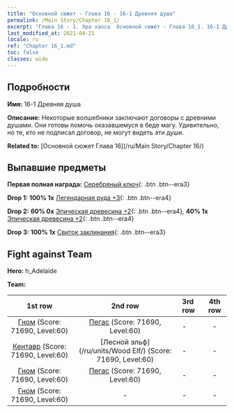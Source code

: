 ```yaml
---
title: "Основной сюжет - Глава 16 - 16-1 Древняя душа"
permalink: /Main Story/Chapter 16_1/
excerpt: "Глава 16 - 1. Эра хаоса  Основной сюжет - Глава 16_1. 16-1 Древняя душа"
last_modified_at: 2021-04-21
locale: ru
ref: "Chapter 16_1.md"
toc: false
classes: wide
---
```


## Подробности

 **Имя:** 16-1 Древняя душа

 **Описание:** Некоторые волшебники заключают договоры с древними душами. Они готовы помочь оказавшемуся в беде магу. Удивительно, но те, кто не подписал договор, не могут видеть эти души.

 **Related to:** [Основной сюжет Глава 16](/ru/Main Story/Chapter 16/)

## Выпавшие предметы

 **Первая полная награда:** [Серебряный ключ](/ru/Items/con_693/){: .btn .btn--era3}

 **Drop 1:** **100% 1x** [Легендарная руда +3](/ru/Items/mat_54/){: .btn .btn--era4}

 **Drop 2:** **60% 0x** [Эпическая древесина +2](/ru/Items/mat_48/){: .btn .btn--era4}, **40% 1x** [Эпическая древесина +2](/ru/Items/mat_48/){: .btn .btn--era4}

 **Drop 3:** **100% 1x** [Свиток заклинания](/ru/Items/con_694/){: .btn .btn--era3}


## Fight against Team
 **Hero:** h_Adelaide

 **Team:**


  | 1st row | 2nd row | 3rd row | 4th row |
  |:----:|:----:|:----|:----:|
  | [Гном](/ru/units/Dwarf/) (Score: 71690, Level:60)  | [Пегас](/ru/units/Pegasus/) (Score: 71690, Level:60)  | - | - |
  | [Кентавр](/ru/units/Centaur/) (Score: 71690, Level:60)  | [Лесной эльф](/ru/units/Wood Elf/) (Score: 71690, Level:60)  | - | - |
  | [Гном](/ru/units/Dwarf/) (Score: 71690, Level:60)  | [Пегас](/ru/units/Pegasus/) (Score: 71690, Level:60)  | - | - |
  | [Гном](/ru/units/Dwarf/) (Score: 71690, Level:60)  | - | - | - |


